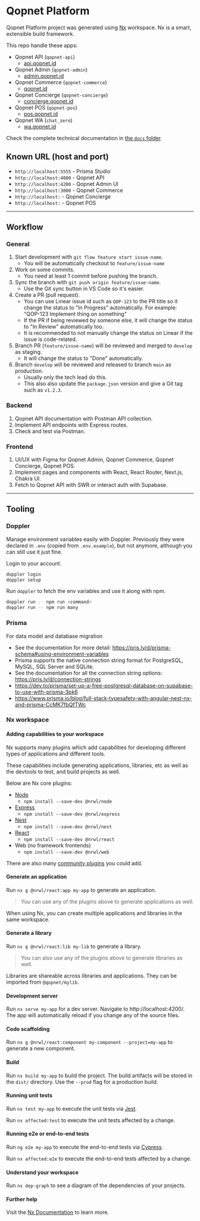 # Qopnet Platform

Qopnet Platform project was generated using [Nx](https://nx.dev) workspace. Nx is a smart, extensible build framework.

This repo handle these apps:

- Qopnet API (`qopnet-api`)
  - [api.qopnet.id](https://api.qopnet.id)
- Qopnet Admin (`qopnet-admin`)
  - [admin.qopnet.id](https://admin.qopnet.id)
- Qopnet Commerce (`qopnet-commerce`)
  - [qopnet.id](https://qopnet.id)
- Qopnet Concierge (`qopnet-concierge`)
  - [concierge.qopnet.id](https://concierge.qopnet.id)
- Qopnet POS (`qopnet-pos`)
  - [pos.qopnet.id](https://pos.qopnet.id)
- Qopnet WA (`chat_zero`)
  - [wa.qopnet.id](https://wa.qopnet.id)

Check the complete technical documentation in [the `docs` folder](./docs/README.md).

## Known URL (host and port)

- `http://localhost:5555` - Prisma Studio
- `http://localhost:4000` - Qopnet API
- `http://localhost:4200` - Qopnet Admin UI
- `http://localhost:3000` - Qopnet Commerce
- `http://localhost:` - Qopnet Concierge
- `http://localhost:` - Qopnet POS

---

## Workflow

### General

1. Start development with `git flow feature start issue-name`.
   - You will be automatically checkout to `feature/issue-name`
2. Work on some commits.
   - You need at least 1 commit before pushing the branch.
3. Sync the branch with `git push origin feature/issue-name`.
   - Use the Git sync button in VS Code so it's easier.
4. Create a PR (pull request).
   - You can use Linear issue id such as `QOP-123` to the PR title so it change the status to "In Progress" automatically. For example: "QOP-123 Implement thing on something"
   - If the PR if being reviewed by someone else, it will change the status to "In Review" automatically too.
   - It is recommended to not manually change the status on Linear if the issue is code-related.
5. Branch PR (`feature/issue-name`) will be reviewed and merged to `develop` as staging.
   - It will change the status to "Done" automatically.
6. Branch `develop` will be reviewed and released to branch `main` as production.
   - Usually only the tech lead do this.
   - This also also update the `package.json` version and give a Git tag such as `v1.2.3`.

### Backend

1. Qopnet API documentation with Postman API collection.
2. Implement API endpoints with Express routes.
3. Check and test via Postman.

### Frontend

1. UI/UX with Figma for Qopnet Admin, Qopnet Commerce, Qopnet Concierge, Qopnet POS.
2. Implement pages and components with React, React Router, Next.js, Chakra UI.
3. Fetch to Qopnet API with SWR or interact auth with Supabase.

---

## Tooling

### Doppler

Manage environment variables easily with Doppler. Previously they were declared in `.env` (copied from `.env.example`), but not anymore, although you can still use it just fine.

Login to your account.

```sh
doppler login
doppler setup
```

Run `doppler` to fetch the env variables and use it along with npm.

```sh
doppler run -- npm run <command>
doppler run -- npm run many
```

### Prisma

For data model and database migration

- See the documentation for more detail: https://pris.ly/d/prisma-schema#using-environment-variables
- Prisma supports the native connection string format for PostgreSQL, MySQL, SQL Server and SQLite.
- See the documentation for all the connection string options: https://pris.ly/d/connection-strings
- https://dev.to/prisma/set-up-a-free-postgresql-database-on-supabase-to-use-with-prisma-3pk6
- https://www.prisma.io/blog/full-stack-typesafety-with-angular-nest-nx-and-prisma-CcMK7fbQfTWc

### Nx workspace

#### Adding capabilities to your workspace

Nx supports many plugins which add capabilities for developing different types of applications and different tools.

These capabilities include generating applications, libraries, etc as well as the devtools to test, and build projects as well.

Below are Nx core plugins:

- [Node](https://nodejs.org)
  - `npm install --save-dev @nrwl/node`
- [Express](https://expressjs.com)
  - `npm install --save-dev @nrwl/express`
- [Nest](https://nestjs.com)
  - `npm install --save-dev @nrwl/nest`
- [React](https://reactjs.org)
  - `npm install --save-dev @nrwl/react`
- Web (no framework frontends)
  - `npm install --save-dev @nrwl/web`

There are also many [community plugins](https://nx.dev/nx-community) you could add.

#### Generate an application

Run `nx g @nrwl/react:app my-app` to generate an application.

> You can use any of the plugins above to generate applications as well.

When using Nx, you can create multiple applications and libraries in the same workspace.

#### Generate a library

Run `nx g @nrwl/react:lib my-lib` to generate a library.

> You can also use any of the plugins above to generate libraries as well.

Libraries are shareable across libraries and applications. They can be imported from `@qopnet/mylib`.

#### Development server

Run `nx serve my-app` for a dev server. Navigate to http://localhost:4200/. The app will automatically reload if you change any of the source files.

#### Code scaffolding

Run `nx g @nrwl/react:component my-component --project=my-app` to generate a new component.

#### Build

Run `nx build my-app` to build the project. The build artifacts will be stored in the `dist/` directory. Use the `--prod` flag for a production build.

#### Running unit tests

Run `nx test my-app` to execute the unit tests via [Jest](https://jestjs.io).

Run `nx affected:test` to execute the unit tests affected by a change.

#### Running e2e or end-to-end tests

Run `ng e2e my-app` to execute the end-to-end tests via [Cypress](https://www.cypress.io).

Run `nx affected:e2e` to execute the end-to-end tests affected by a change.

#### Understand your workspace

Run `nx dep-graph` to see a diagram of the dependencies of your projects.

#### Further help

Visit the [Nx Documentation](https://nx.dev) to learn more.
